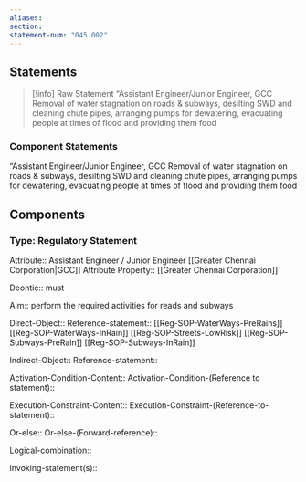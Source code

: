 ```yaml
---
aliases: 
section: 
statement-num: "045.002"
---
```

## Statements 
> [!info] Raw Statement
> “Assistant Engineer/Junior Engineer, GCC 
Removal of water stagnation on roads & subways, desilting SWD and cleaning chute pipes, arranging pumps for dewatering, evacuating people at times of flood and providing them food  
> 

### Component Statements
“Assistant Engineer/Junior Engineer, GCC 
Removal of water stagnation on roads & subways, desilting SWD and cleaning chute pipes, arranging pumps for dewatering, evacuating people at times of flood and providing them food  
## Components
### Type: Regulatory Statement
Attribute:: Assistant Engineer / Junior Engineer [[Greater Chennai Corporation|GCC]]
	Attribute Property:: [[Greater Chennai Corporation]]

Deontic:: must

Aim:: perform the required activities for reads and subways 

Direct-Object::
	Reference-statement:: [[Reg-SOP-WaterWays-PreRains]] [[Reg-SOP-WaterWays-InRain]] [[Reg-SOP-Streets-LowRisk]] [[Reg-SOP-Subways-PreRain]] [[Reg-SOP-Subways-InRain]]

Indirect-Object::
	Reference-statement::

Activation-Condition-Content::
	Activation-Condition-(Reference to statement)::

Execution-Constraint-Content::
	Execution-Constraint-(Reference-to-statement)::

Or-else::
	Or-else-(Forward-reference)::

Logical-combination::

Invoking-statement(s)::